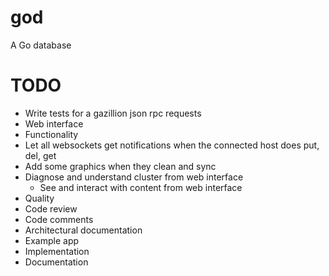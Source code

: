 god
===

A Go database

# TODO

* Write tests for a gazillion json rpc requests
* Web interface
 * Functionality
  * Let all websockets get notifications when the connected host does put, del, get
  * Add some graphics when they clean and sync
  * Diagnose and understand cluster from web interface
	* See and interact with content from web interface
* Quality
 * Code review
 * Code comments
 * Architectural documentation
* Example app
 * Implementation
 * Documentation
